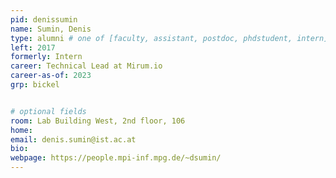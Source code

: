 ```yaml
---
pid: denissumin
name: Sumin, Denis
type: alumni # one of [faculty, assistant, postdoc, phdstudent, intern]
left: 2017
formerly: Intern
career: Technical Lead at Mirum.io
career-as-of: 2023
grp: bickel


# optional fields
room: Lab Building West, 2nd floor, 106
home: 
email: denis.sumin@ist.ac.at
bio:
webpage: https://people.mpi-inf.mpg.de/~dsumin/
---
```

